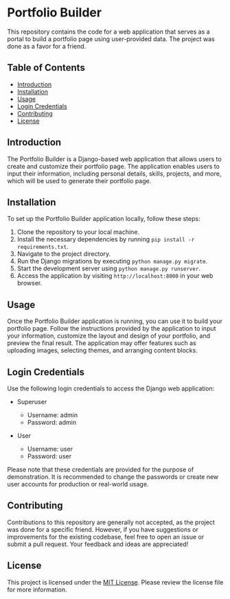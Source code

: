 # Portfolio Builder

This repository contains the code for a web application that serves as a portal to build a portfolio page using user-provided data. The project was done as a favor for a friend.

## Table of Contents

- [Introduction](#introduction)
- [Installation](#installation)
- [Usage](#usage)
- [Login Credentials](#login-credentials)
- [Contributing](#contributing)
- [License](#license)

## Introduction

The Portfolio Builder is a Django-based web application that allows users to create and customize their portfolio page. The application enables users to input their information, including personal details, skills, projects, and more, which will be used to generate their portfolio page.

## Installation

To set up the Portfolio Builder application locally, follow these steps:

1. Clone the repository to your local machine.
2. Install the necessary dependencies by running `pip install -r requirements.txt`.
3. Navigate to the project directory.
4. Run the Django migrations by executing `python manage.py migrate`.
5. Start the development server using `python manage.py runserver`.
6. Access the application by visiting `http://localhost:8000` in your web browser.

## Usage

Once the Portfolio Builder application is running, you can use it to build your portfolio page. Follow the instructions provided by the application to input your information, customize the layout and design of your portfolio, and preview the final result. The application may offer features such as uploading images, selecting themes, and arranging content blocks.

## Login Credentials

Use the following login credentials to access the Django web application:

- Superuser
  - Username: admin
  - Password: admin

- User
  - Username: user
  - Password: user

Please note that these credentials are provided for the purpose of demonstration. It is recommended to change the passwords or create new user accounts for production or real-world usage.

## Contributing

Contributions to this repository are generally not accepted, as the project was done for a specific friend. However, if you have suggestions or improvements for the existing codebase, feel free to open an issue or submit a pull request. Your feedback and ideas are appreciated!

## License

This project is licensed under the [MIT License](LICENSE). Please review the license file for more information.

